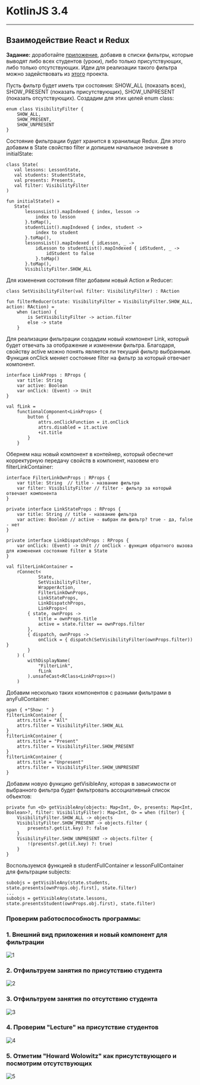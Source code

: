 # KotlinJS 3.4
---
Взаимодействие React и Redux
-----------------------------------
__Задание:__ доработайте [приложение](https://github.com/AltmanEA/kotlinjs/tree/2ef20e09a6e5db7d48f7b8d794d048a2e4a29267), добавив в списки фильтры, которые выводят либо всех студентов (уроки), либо только присутствующих, либо только отсутствующих. Идеи для реализации такого фильтра можно задействовать из [этого](https://github.com/lawik123/kotlin-poc-frontend-react-redux) проекта.

Пусть фильтр будет иметь три состояния: SHOW_ALL (показать всех), SHOW_PRESENT (показать присутствующих), SHOW_UNPRESENT (показать отсутствующих).
Создадим для этих целей enum class:
```
enum class VisibilityFilter {
    SHOW_ALL,
    SHOW_PRESENT,
    SHOW_UNPRESENT
}
```
Состояние фильтрации будет хранится в хранилище Redux. Для этого добавим в State свойство filter и допишем начальное значение в initialState: 
 ```
class State(
    val lessons: LessonState,
    val students: StudentState,
    val presents: Presents,
    val filter: VisibilityFilter
)

fun initialState() =
    State(
        lessonsList().mapIndexed { index, lesson ->
            index to lesson
        }.toMap(),
        studentList().mapIndexed { index, student ->
            index to student
        }.toMap(),
        lessonsList().mapIndexed { idLesson, _ ->
            idLesson to studentList().mapIndexed { idStudent, _ ->
                idStudent to false
            }.toMap()
        }.toMap(),
        VisibilityFilter.SHOW_ALL
 ```

Для изменения состояния filter добавим новый Action и Reducer:
```
class SetVisibilityFilter(val filter: VisibilityFilter) : RAction

fun filterReducer(state: VisibilityFilter = VisibilityFilter.SHOW_ALL, action: RAction) =
    when (action) {
        is SetVisibilityFilter -> action.filter
        else -> state
    }
```

Для реализации фильтрации создадим новый компонент Link, который будет отвечать за отображение и изменении фильтра. Благодаря, свойству active можно понять является ли текущий фильтр выбранным. Функция onClick меняет состояние filter на фильтр за который отвечает компонент.
```
interface LinkProps : RProps {
    var title: String
    var active: Boolean
    var onClick: (Event) -> Unit
}

val fLink =
    functionalComponent<LinkProps> {
        button {
            attrs.onClickFunction = it.onClick
            attrs.disabled = it.active
            +it.title
        }
    }
```

Обернем наш новый компонент в контейнер, который обеспечит корректурную передачу свойств в компонент, назовем его filterLinkContainer:
```
interface FilterLinkOwnProps : RProps {
    var title: String  // title - название фильтра
    var filter: VisibilityFilter // filter - фильтр за который отвечает компонента
}

private interface LinkStateProps : RProps {
    var title: String // title - название фильтра
    var active: Boolean // active - выбран ли фильтр? true - да, false - нет
}

private interface LinkDispatchProps : RProps {
    var onClick: (Event) -> Unit // onClick - функция обратного вызова для изменения состояние filter в State
}

val filterLinkContainer =
    rConnect<
            State,
            SetVisibilityFilter,
            WrapperAction,
            FilterLinkOwnProps,
            LinkStateProps,
            LinkDispatchProps,
            LinkProps>(
        { state, ownProps ->
            title = ownProps.title
            active = state.filter == ownProps.filter
        },
        { dispatch, ownProps ->
            onClick = { dispatch(SetVisibilityFilter(ownProps.filter)) }
        }
    ) (
        withDisplayName(
            "FilterLink",
            fLink
        ).unsafeCast<RClass<LinkProps>>()
    )
```

Добавим несколько таких компонентов с разными фильтрами в anyFullContainer:
```
span { +"Show: " }
filterLinkContainer {
    attrs.title = "All"
    attrs.filter = VisibilityFilter.SHOW_ALL
}
filterLinkContainer {
    attrs.title = "Present"
    attrs.filter = VisibilityFilter.SHOW_PRESENT
}
filterLinkContainer {
    attrs.title = "Unpresent"
    attrs.filter = VisibilityFilter.SHOW_UNPRESENT
}
```
Добавим новую функцию getVisibleAny, которая в зависимости от выбранного фильтра будет фильтровать ассоциативный список объектов:
```
private fun <O> getVisibleAny(objects: Map<Int, O>, presents: Map<Int, Boolean>?, filter: VisibilityFilter): Map<Int, O> = when (filter) {
    VisibilityFilter.SHOW_ALL -> objects
    VisibilityFilter.SHOW_PRESENT -> objects.filter {
        presents?.get(it.key) ?: false
    }
    VisibilityFilter.SHOW_UNPRESENT -> objects.filter {
        !(presents?.get(it.key) ?: true)
    }
}
```
Воспользуемся функцией в studentFullContainer и lessonFullContainer для фильтрации subjects:
```
subobjs = getVisibleAny(state.students, state.presents[ownProps.obj.first], state.filter)
...
subobjs = getVisibleAny(state.lessons, state.presentsStudent(ownProps.obj.first), state.filter)
```
### Проверим работоспособность программы:

### 1. Внешний вид приложения и новый компонент для фильтрации
![1](./screenshots/1.png)
### 2. Отфильтруем занятия по присутствию студента
![2](./screenshots/2.png)
### 3. Отфильтруем занятия по отсутствию студента
![3](./screenshots/3.png)
### 4. Проверим "Lecture" на присутствие студентов
![4](./screenshots/4.png)
### 5. Отметим "Howard Wolowitz" как присутствующего и посмотрим отсутствующих
![5](./screenshots/5.png)